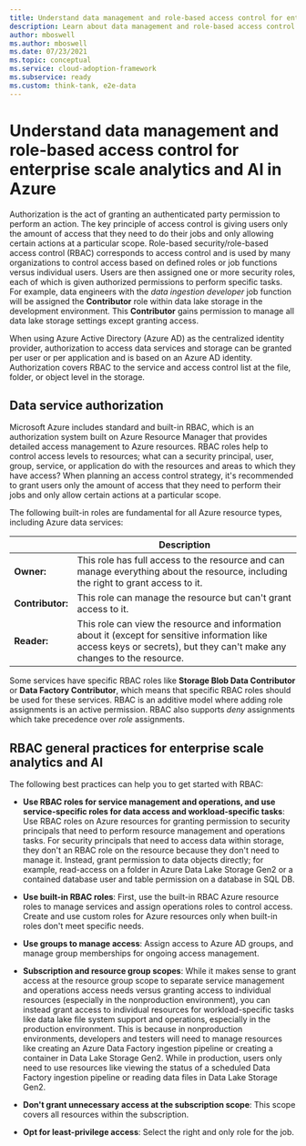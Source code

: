```yaml
---
title: Understand data management and role-based access control for enterprise scale analytics and AI in Azure
description: Learn about data management and role-based access control for enterprise scale analytics and AI in Azure.
author: mboswell
ms.author: mboswell
ms.date: 07/23/2021
ms.topic: conceptual
ms.service: cloud-adoption-framework
ms.subservice: ready
ms.custom: think-tank, e2e-data
---
```


# Understand data management and role-based access control for enterprise scale analytics and AI in Azure

Authorization is the act of granting an authenticated party permission to perform an action. The key principle of access control is giving users only the amount of access that they need to do their jobs and only allowing certain actions at a particular scope. Role-based security/role-based access control (RBAC) corresponds to access control and is used by many organizations to control access based on defined roles or job functions versus individual users. Users are then assigned one or more security roles, each of which is given authorized permissions to perform specific tasks. For example, data engineers with the *data ingestion developer* job function will be assigned the **Contributor** role within data lake storage in the development environment. This **Contributor** gains permission to manage all data lake storage settings except granting access.

When using Azure Active Directory (Azure AD) as the centralized identity provider, authorization to access data services and storage can be granted per user or per application and is based on an Azure AD identity. Authorization covers RBAC to the service and access control list at the file, folder, or object level in the storage.

## Data service authorization

Microsoft Azure includes standard and built-in RBAC, which is an authorization system built on Azure Resource Manager that provides detailed access management to Azure resources. RBAC roles help to control access levels to resources; what can a security principal, user, group, service, or application do with the resources and areas to which they have access? When planning an access control strategy, it's recommended to grant users only the amount of access that they need to perform their jobs and only allow certain actions at a particular scope.

The following built-in roles are fundamental for all Azure resource types, including Azure data services:

|| Description |
|---|---|
| **Owner:**| This role has full access to the resource and can manage everything about the resource, including the right to grant access to it.|
| **Contributor:**| This role can manage the resource but can't grant access to it. |
| **Reader:**| This role can view the resource and information about it (except for sensitive information like access keys or secrets), but they can't make any changes to the resource.|

Some services have specific RBAC roles like **Storage Blob Data Contributor** or **Data Factory Contributor**, which means that specific RBAC roles should be used for these services.
RBAC is an additive model where adding role assignments is an active permission. RBAC also supports *deny* assignments which take precedence over *role* assignments.

## RBAC general practices for enterprise scale analytics and AI

The following best practices can help you to get started with RBAC:

- **Use RBAC roles for service management and operations, and use service-specific roles for data access and workload-specific tasks**: Use RBAC roles on Azure resources for granting permission to security principals that need to perform resource management and operations tasks. For security principals that need to access data within storage, they don't an RBAC role on the resource because they don't need to manage it. Instead, grant permission to data objects directly; for example, read-access on a folder in Azure Data Lake Storage Gen2 or a contained database user and table permission on a database in SQL DB.

- **Use built-in RBAC roles**: First, use the built-in RBAC Azure resource roles to manage services and assign operations roles to control access. Create and use custom roles for Azure resources only when built-in roles don't meet specific needs.
  
- **Use groups to manage access**: Assign access to Azure AD groups, and manage group memberships for ongoing access management.
  
- **Subscription and resource group scopes**: While it makes sense to grant access at the resource group scope to separate service management and operations access needs versus granting access to individual resources (especially in the nonproduction environment), you can instead grant access to individual resources for workload-specific tasks like data lake file system support and operations, especially in the production environment. This is because in nonproduction environments, developers and testers will need to manage resources like creating an Azure Data Factory ingestion pipeline or creating a container in Data Lake Storage Gen2. While in production, users only need to use resources like viewing the status of a scheduled Data Factory ingestion pipeline or reading data files in Data Lake Storage Gen2.

- **Don't grant unnecessary access at the subscription scope**: This scope covers all resources within the subscription.

- **Opt for least-privilege access**: Select the right and only role for the job.
